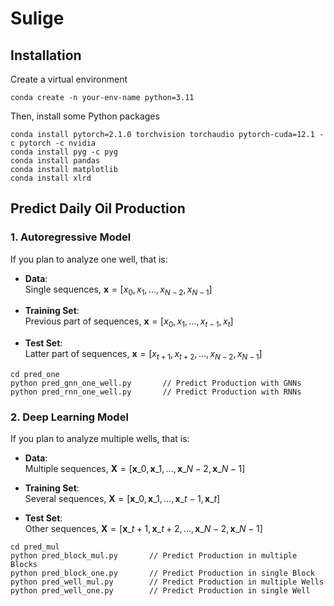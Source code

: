 # Sulige

## Installation
Create a virtual environment <br>
```
conda create -n your-env-name python=3.11
```
Then, install some Python packages<br>
```
conda install pytorch=2.1.0 torchvision torchaudio pytorch-cuda=12.1 -c pytorch -c nvidia
conda install pyg -c pyg
conda install pandas
conda install matplotlib
conda install xlrd
```

## Predict Daily Oil Production
<!--Go to [pred](https://github.com/zw-Ch/Sulige/tree/main/pred) page to predict daily oil production -->

### 1. Autoregressive Model
If you plan to analyze one well, that is:
- **Data**:<br>
Single sequences, $\boldsymbol{x}=[x_{0}, x_{1}, ..., x_{N-2}, x_{N-1}]$

- **Training Set**:<br>
Previous part of sequences, $\boldsymbol{x} = [x_{0}, x_{1}, ..., x_{t-1}, x_{t}]$

- **Test Set**:<br>
Latter part of sequences, $\boldsymbol{x} = [x_{t+1}, x_{t+2}, ..., x_{N-2}, x_{N-1}]$
```
cd pred_one
python pred_gnn_one_well.py       // Predict Production with GNNs
python pred_rnn_one_well.py       // Predict Production with RNNs
```

### 2. Deep Learning Model
If you plan to analyze multiple wells, that is:
- **Data**:<br>
Multiple sequences, $\boldsymbol{X}=[\boldsymbol{x}\_{0}, \boldsymbol{x}\_{1}, ..., \boldsymbol{x}\_{N-2}, \boldsymbol{x}\_{N-1}]$

- **Training Set**:<br>
Several sequences, $\boldsymbol{X}=[\boldsymbol{x}\_{0}, \boldsymbol{x}\_{1}, ..., \boldsymbol{x}\_{t-1}, \boldsymbol{x}\_{t}]$

- **Test Set**:<br>
Other sequences, $\boldsymbol{X}=[\boldsymbol{x}\_{t+1}, \boldsymbol{x}\_{t+2}, ..., \boldsymbol{x}\_{N-2}, \boldsymbol{x}\_{N-1}]$
```
cd pred_mul
python pred_block_mul.py       // Predict Production in multiple Blocks
python pred_block_one.py       // Predict Production in single Block
python pred_well_mul.py        // Predict Production in multiple Wells
python pred_well_one.py        // Predict Production in single Well 
```
